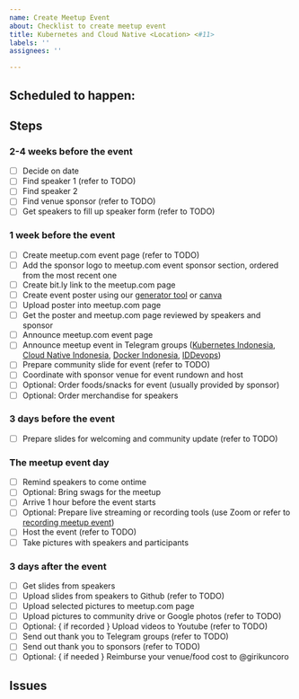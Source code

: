 ```yaml
---
name: Create Meetup Event
about: Checklist to create meetup event
title: Kubernetes and Cloud Native <Location> <#11>
labels: ''
assignees: ''

---
```


## Scheduled to happen: <!-- Thu, 2019-11-21 -->

## Steps

<!--
These are the steps required to organize the meetup event.

Update the checklist accordingly and add comment on meetup.com event page link.
-->
### 2-4 weeks before the event
- [ ] Decide on date
- [ ] Find speaker 1 (refer to TODO)
- [ ] Find speaker 2
- [ ] Find venue sponsor (refer to TODO)
- [ ] Get speakers to fill up speaker form (refer to TODO)

### 1 week before the event
- [ ] Create meetup.com event page (refer to TODO)
- [ ] Add the sponsor logo to meetup.com event sponsor section, ordered from the most recent one
- [ ] Create bit.ly link to the meetup.com page
- [ ] Create event poster using our [generator tool](https://github.com/cloudnative-id/artwork/tree/master/poster/generator) or [canva](https://www.canva.com/)
- [ ] Upload poster into meetup.com page
- [ ] Get the poster and meetup.com page reviewed by speakers and sponsor
- [ ] Announce meetup.com event page
- [ ] Announce meetup event in Telegram groups ([Kubernetes Indonesia](https://t.me/kubernetesindonesia), [Cloud Native Indonesia](https://t.me/microserviceid), [Docker Indonesia](https://t.me/dockeridn), [IDDevops](https://t.me/IDDevOps))
- [ ] Prepare community slide for event (refer to TODO)
- [ ] Coordinate with sponsor venue for event rundown and host
- [ ] Optional: Order foods/snacks for event (usually provided by sponsor)
- [ ] Optional: Order merchandise for speakers

### 3 days before the event
- [ ] Prepare slides for welcoming and community update (refer to TODO)

### The meetup event day
- [ ] Remind speakers to come ontime
- [ ] Optional: Bring swags for the meetup
- [ ] Arrive 1 hour before the event starts
- [ ] Optional: Prepare live streaming or recording tools (use Zoom or refer to [recording meetup event](https://github.com/cloudnative-id/meetups/RECORDING_MEETUP_EVENT.md))
- [ ] Host the event (refer to TODO)
- [ ] Take pictures with speakers and participants

### 3 days after the event
- [ ] Get slides from speakers
- [ ] Upload slides from speakers to Github (refer to TODO)
- [ ] Upload selected pictures to meetup.com page
- [ ] Upload pictures to community drive or Google photos (refer to TODO)
- [ ] Optional: { if recorded } Upload videos to Youtube (refer to TODO)
- [ ] Send out thank you to Telegram groups (refer to TODO)
- [ ] Send out thank you to sponsors (refer to TODO)
- [ ] Optional: { if needed } Reimburse your venue/food cost to @girikuncoro

## Issues

<!--
During process of organizing meetup, you might encounter issues. Get help in telegram channel for organizers.

Please list the issues here for documentation and future learning purpose.

Follow up with fellow Kubernetes and Cloud Native meetup organizers. You are not alone, ask for help.
We are here to help each other.

- [ ] Item 1
- [ ] Item 2
- [ ] Item 3
-->
